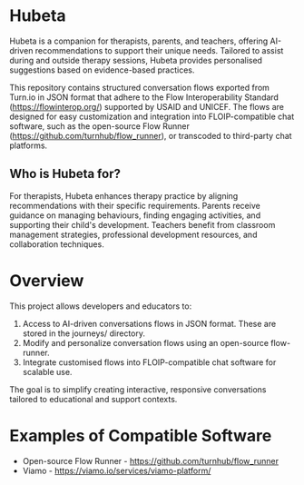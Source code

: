# Hubeta

Hubeta is a companion for therapists, parents, and teachers, offering AI-driven recommendations to support their unique needs. Tailored to assist during and outside therapy sessions, Hubeta provides personalised suggestions based on evidence-based practices.

This repository contains structured conversation flows exported from Turn.io in JSON format that adhere to the Flow Interoperability Standard (https://flowinterop.org/) supported by USAID and UNICEF. The flows are designed for easy customization and integration into FLOIP-compatible chat software, such as the open-source Flow Runner (https://github.com/turnhub/flow_runner), or transcoded to third-party chat platforms.

## Who is Hubeta for?
For therapists, Hubeta enhances therapy practice by aligning recommendations with their specific requirements. Parents receive guidance on managing behaviours, finding engaging activities, and supporting their child's development. Teachers benefit from classroom management strategies, professional development resources, and collaboration techniques.


# Overview
This project allows developers and educators to:
1. Access to AI-driven conversations flows in JSON format. These are stored in the journeys/ directory.
2. Modify and personalize conversation flows using an open-source flow-runner.
3. Integrate customised flows into FLOIP-compatible chat software for scalable use.
   
The goal is to simplify creating interactive, responsive conversations tailored to educational and support contexts.



# Examples of Compatible Software
- Open-source Flow Runner - https://github.com/turnhub/flow_runner
- Viamo - https://viamo.io/services/viamo-platform/

